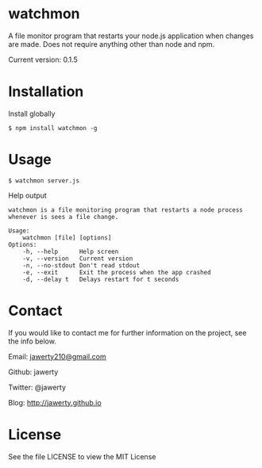 # watchmon
A file monitor program that restarts your node.js application when changes are made. Does not require anything other than node and npm. 

Current version: 0.1.5

# Installation
Install globally
```
$ npm install watchmon -g
```

# Usage
```
$ watchmon server.js
```

Help output
```
watchmon is a file monitoring program that restarts a node process whenever is sees a file change.

Usage:
	watchmon [file] [options]
Options:
	-h, --help	    Help screen
	-v, --version	Current version
	-n, --no-stdout	Don't read stdout
	-e, --exit	    Exit the process when the app crashed
	-d, --delay t	Delays restart for t seconds
```

# Contact
If you would like to contact me for further information on the project, see the info below.

Email: jawerty210@gmail.com

Github: jawerty

Twitter: @jawerty

Blog: <http://jawerty.github.io>

# License
See the file LICENSE to view the MIT License

